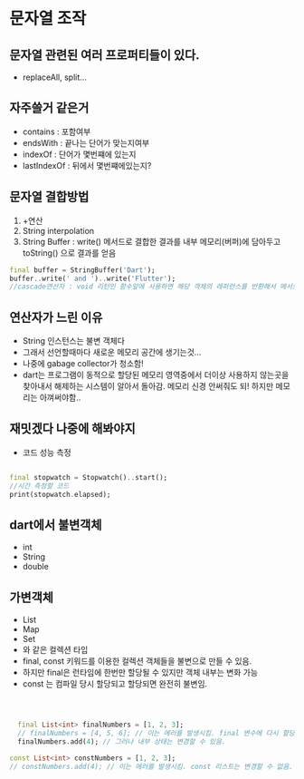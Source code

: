 # 문자열 조작

## 문자열 관련된 여러 프로퍼티들이 있다.
- replaceAll, split...

## 자주쓸거 같은거
- contains : 포함여부
- endsWith : 끝나는 단어가 맞는지여부
- indexOf : 단어가 몇번쨰에 있는지
- lastIndexOf : 뒤에서 몇번쨰에있는지?

## 문자열 결합방법
1. +연산
2. String interpolation
3. String Buffer : write() 메서드로 결합한 결과를 내부 메모리(버퍼)에 담아두고 toString() 으로 결과를 얻음
```dart
final buffer = StringBuffer('Dart');
buffer..write(' and ')..write('Flutter');
//cascade연산자 : void 리턴인 함수앞에 사용하면 해당 객체의 레퍼런스를 반환해서 메서드 체인 사용 가능
```

## 연산자가 느린 이유
- String 인스턴스는 불변 객체다
- 그래서 선언할때마다 새로운 메모리 공간에 생기는것...
- 나중에 gabage collector가 청소함!
- dart는 프로그램이 동적으로 할당된 메모리 영역중에서 더이상 사용하지 않는곳을 찾아내서 해제하는 시스템이 알아서 돌아감. 메모리 신경 안써줘도 되! 하지만 메모리는 아껴써야함..

## 재밋겠다 나중에 해봐야지
- 코드 성능 측정
```dart

final stopwatch = Stopwatch()..start();
//시간 측정할 코드
print(stopwatch.elapsed);
```

## dart에서 불변객체
- int
- String
- double

## 가변객체
- List
- Map
- Set
- 와 같은 컬렉션 타입
- final, const 키워드를 이용한 컬렉션 객체들을 불변으로 만들 수 있음.
- 하지만 final은 런타임에 한번만 할당될 수 있지만 객체 내부는 변화 가능
- const 는 컴파일 당시 할당되고 할당되면 완전히 불변임.
```dart



  final List<int> finalNumbers = [1, 2, 3];
  // finalNumbers = [4, 5, 6]; // 이는 에러를 발생시킴. final 변수에 다시 할당할 수 없음.
  finalNumbers.add(4); // 그러나 내부 상태는 변경할 수 있음.

const List<int> constNumbers = [1, 2, 3];
// constNumbers.add(4); // 이는 에러를 발생시킴. const 리스트는 변경할 수 없음.

```